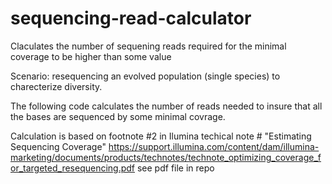 # sequencing-read-calculator
Claculates the number of sequening reads required for the minimal coverage to be higher than some value

Scenario: resequencing an evolved population (single species) to charecterize diversity. 

The following code calculates the number of reads needed to insure that all the bases are sequenced by some minimal covrage.

Calculation is based on footnote #2 in Ilumina techical note # "Estimating Sequencing Coverage"
https://support.illumina.com/content/dam/illumina-marketing/documents/products/technotes/technote_optimizing_coverage_for_targeted_resequencing.pdf
see pdf file in repo
